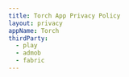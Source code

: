 ```yaml
---
title: Torch App Privacy Policy
layout: privacy
appName: Torch
thirdParty:
  - play
  - admob
  - fabric
---
```

